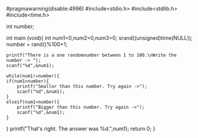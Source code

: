 #pragmawarning(disable:4996)
#include<stdio.h>
#include<stdlib.h>
#include<time.h>

int number;

int main (void){
	int num1=0,num2=0,num3=0;
	srand((unsigned)time(NULL));
	number = rand()%100+1;
  
	printf("There is a one randomnumber between 1 to 100.\nWrite the number -> ");
	scanf("%d",&num1);

	while(num1!=number){
	if(num1>number){
		printf("Smaller than this number. Try again ->");
		scanf("%d",&num1);
	}
	elseif(num1<number){
		printf("Bigger than this number. Try again ->");
		scanf("%d",&num1);
	}		
}
	printf("That's right. The answer was %d.",num1);
	return 0;
}
